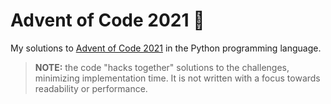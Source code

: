 # Advent of Code 2021 :christmas_tree:
My solutions to [Advent of Code 2021](https://adventofcode.com/2021) in the Python programming language.

> **NOTE:** the code "hacks together" solutions to the challenges, minimizing implementation time. 
> It is not written with a focus towards readability or performance.